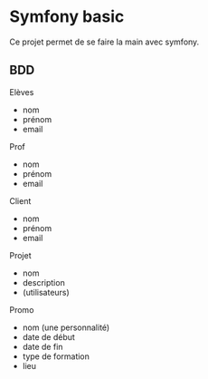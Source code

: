 # Symfony basic

Ce projet permet de se faire la main avec symfony.

## BDD

Elèves
- nom
- prénom
- email

Prof
- nom
- prénom
- email

Client
- nom
- prénom
- email

Projet
- nom
- description
- (utilisateurs)

Promo
- nom (une personnalité)
- date de début
- date de fin
- type de formation
- lieu